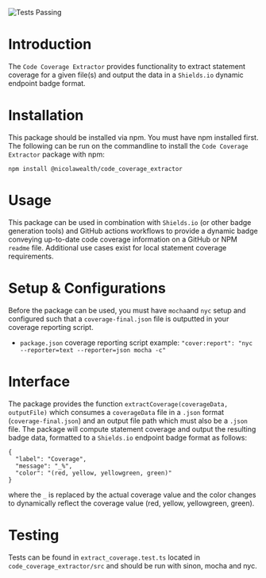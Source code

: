 ![Tests Passing](https://github.com/NicolaWealth/code_coverage_extractor/actions/workflows/auto_test_main_badge.yml/badge.svg)

# Introduction
The `Code Coverage Extractor` provides functionality to extract statement coverage for a given file(s) and output the data in a `Shields.io` dynamic endpoint badge format. 

# Installation
This package should be installed via npm. You must have npm installed first. The following can be run on the commandline to install the `Code Coverage Extractor` package with npm:

`npm install @nicolawealth/code_coverage_extractor`

# Usage
This package can be used in combination with `Shields.io` (or other badge generation tools) and GitHub actions workflows to provide a dynamic badge conveying up-to-date code coverage information on a GitHub or NPM `readme` file. Additional use cases exist for local statement coverage requirements.

# Setup & Configurations
Before the package can be used, you must have `mocha`and `nyc` setup and configured such that a `coverage-final.json` file is outputted in your coverage reporting script.

* `package.json` coverage reporting script example: `"cover:report": "nyc --reporter=text --reporter=json mocha -c"`

# Interface
The package provides the function `extractCoverage(coverageData, outputFile)` which consumes a `coverageData` file in a `.json` format (`coverage-final.json`) and an output file path which must also be a `.json` file. The package will compute statement coverage and output the resulting badge data, formatted to a `Shields.io` endpoint badge format as follows:

```
{
  "label": "Coverage",
  "message": "_%",
  "color": "(red, yellow, yellowgreen, green)"
}
```

where the `_` is replaced by the actual coverage value and the color changes to dynamically reflect the coverage value (red, yellow, yellowgreen, green).


# Testing
Tests can be found in `extract_coverage.test.ts` located in `code_coverage_extractor/src` and should be run with sinon, mocha and nyc.
